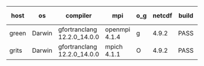 

| host     | os       | compiler                              | mpi                      | o_g        | netcdf        | build       | u_pass          | u_fail          | s_pass            | s_fail            | e_pass             | e_fail             | nuopc_pass       | nuopc_fail       | artifacts link          |
|----------|----------|---------------------------------------|--------------------------|------------|---------------|-------------|-----------------|-----------------|-------------------|-------------------|--------------------|--------------------|------------------|------------------|-------------------------|
| green | Darwin | gfortranclang 12.2.0_14.0.0 | openmpi 4.1.4  | g | 4.9.2  | PASS | None | None | None | None | None | None | None | None | <a href="https://github.com/esmf-org/esmf-test-artifacts/tree/af67616bdd79e797d5a100bafcf0d09cf6c71c8d/feature_trace_preload_linked/gfortranclang/12.2.0_14.0.0/g/openmpi/4.1.4" target="_blank">af67616</a> | 
| grits | Darwin | gfortranclang 12.2.0_14.0.0 | mpich 4.1.1  | O | 4.9.2  | PASS | 14090 | 1 | 48 | 1 | 81 | 0 | 43 | 4 | <a href="https://github.com/esmf-org/esmf-test-artifacts/tree/0c85d4d35a259b6a42dc6296134ec06182057d88/feature_trace_preload_linked/gfortranclang/12.2.0_14.0.0/O/mpich/4.1.1" target="_blank">0c85d4d</a> | 
